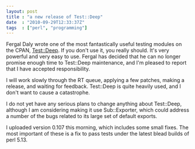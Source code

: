 ```yaml
---
layout: post
title : "a new release of Test::Deep"
date  : "2010-09-29T12:33:37Z"
tags  : ["perl", "programming"]
---
```

Fergal Daly wrote one of the most fantastically useful testing modules on the  CPAN, [Test::Deep](http://search.cpan.org/dist/Test-Deep/).  If you don't use it, you really should.  It's very powerful and very easy to use.  Fergal  has decided that he can no longer promise enough time to Test::Deep  maintenance, and I'm pleased to report that I have accepted responsibility.

I will work slowly through the RT queue, applying a few patches, making a  release, and waiting for feedback.  Test::Deep is quite heavily used, and I  don't want to cause a catastrophe.

I do not yet have any serious plans to change anything about Test::Deep,  although I am considering making it use Sub::Exporter, which could address a  number of the bugs related to its large set of default exports.

I uploaded version 0.107 this morning, which includes some small fixes.  The  most important of these is a fix to pass tests under the latest blead builds of perl 5.13.

